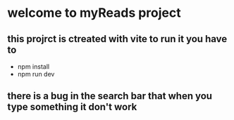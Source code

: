 # welcome to myReads project

## this projrct is ctreated with vite to run it you have to 
- npm install
- npm run dev

## there is a bug in the search bar that when you type something it don't work
